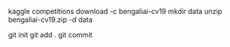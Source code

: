 kaggle competitions download -c bengaliai-cv19
mkdir data
unzip bengaliai-cv19.zip -d data

git init
git add . 
git commit